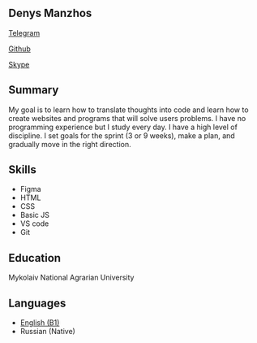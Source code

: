 Denys Manzhos
---

[Telegram](https://t.me/denys_manzhos)

[Github](https://github.com/dmanzhos)

[Skype](https://join.skype.com/invite/hjJKcrqzRqXa)

Summary
---

My goal is to learn how to translate thoughts into code and learn how to create websites and programs that will solve users problems. I have no programming experience but I study every day. I have a high level of discipline. I set goals for the sprint (3 or 9 weeks), make a plan, and gradually move in the right direction.

Skills
---

- Figma
- HTML
- CSS
- Basic JS
- VS code
- Git

Education
---

Mykolaiv National Agrarian University

Languages
---
- [English (B1)](https://www.efset.org/cert/9weqYW)
- Russian (Native)